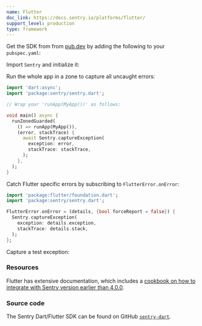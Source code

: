 ```yaml
---
name: Flutter
doc_link: https://docs.sentry.io/platforms/flutter/
support_level: production
type: framework
---
```


Get the SDK from from [pub.dev](https://pub.dev/packages/sentry) by adding the following to your `pubspec.yaml`:

<PlatformContent includePath="getting-started-install" />

Import `Sentry` and initialize it:

<PlatformContent includePath="getting-started-config" />

Run the whole app in a zone to capture all uncaught errors:

```dart
import 'dart:async';
import 'package:sentry/sentry.dart';

// Wrap your 'runApp(MyApp())' as follows:

void main() async {
  runZonedGuarded(
    () => runApp(MyApp()),
    (error, stackTrace) {
      await Sentry.captureException(
        exception: error,
        stackTrace: stackTrace,
      );
    },
  );
}
```

Catch Flutter specific errors by subscribing to `FlutterError.onError`:

```dart
import 'package:flutter/foundation.dart';
import 'package:sentry/sentry.dart';

FlutterError.onError = (details, {bool forceReport = false}) {
  Sentry.captureException(
    exception: details.exception,
    stackTrace: details.stack,
  );
};
```

Capture a test exception:

<PlatformContent includePath="getting-started-verify" />

### Resources

Flutter has extensive documentation, which includes a
[cookbook on how to integrate with Sentry version earlier than 4.0.0](https://flutter.dev/docs/cookbook/maintenance/error-reporting).

### Source code

The Sentry Dart/Flutter SDK can be found on GitHub [`sentry-dart`](https://github.com/getsentry/sentry-dart/).
